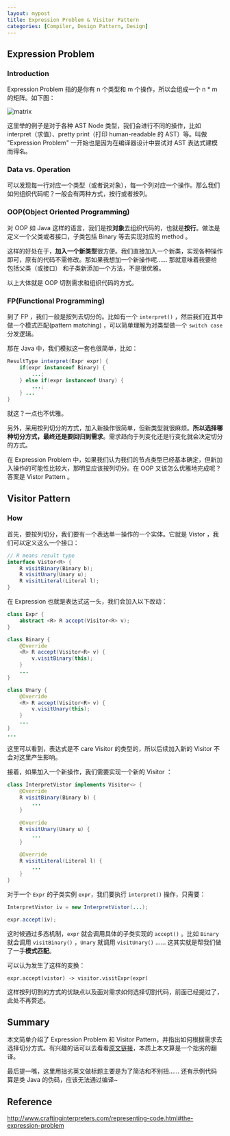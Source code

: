 ```yaml
---
layout: mypost
title: Expression Problem & Visitor Pattern
categories: [Compiler, Design Pattern, Design]
---
```


## Expression Problem

### Introduction

Expression Problem 指的是你有 n 个类型和 m 个操作，所以会组成一个 n * m 的矩阵。如下图：

![matrix](./1.jpg)

这里举的例子是对于各种 AST Node 类型，我们会进行不同的操作，比如 interpret（求值）、pretty print（打印 human-readable 的 AST）等。叫做 "Expression Problem" 一开始也是因为在编译器设计中尝试对 AST 表达式建模而得名。

### Data vs. Operation

可以发现每一行对应一个类型（或者说对象），每一个列对应一个操作。那么我们如何组织代码呢？一般会有两种方式，按行或者按列。

### OOP(Object Oriented Programming)

对 OOP 如 Java 这样的语言，我们是按**对象**去组织代码的，也就是**按行**。做法是定义一个父类或者接口，子类包括 Binary 等去实现对应的 method 。

这样的好处在于，**加入一个新类型**很方便。我们直接加入一个新类，实现各种操作即可，原有的代码不需修改。那如果我想加一个新操作呢...... 那就意味着我要给包括父类（或接口） 和子类新添加一个方法，不是很优雅。

以上大体就是 OOP 切割需求和组织代码的方式。

### FP(Functional Programming)

到了 FP ，我们一般是按列去切分的。比如有一个 `interpret()` ，然后我们在其中做一个模式匹配(pattern matching) ，可以简单理解为对类型做一个 `switch case` 分发逻辑。

那在 Java 中，我们模拟这一套也很简单，比如：

```Java
ResultType interpret(Expr expr) {
    if(expr instanceof Binary) {
        ...;
    } else if(expr instanceof Unary) {
        ...;
    } ...
}
```

就这？一点也不优雅。

另外，采用按列切分的方式，加入新操作很简单，但新类型就很麻烦。**所以选择哪种切分方式，最终还是要回归到需求**。需求趋向于列变化还是行变化就会决定切分的方式。

在 Expression Problem 中，如果我们认为我们的节点类型已经基本确定，但新加入操作的可能性比较大，那明显应该按列切分。在 OOP 又该怎么优雅地完成呢？答案是 Vistor Pattern 。

## Visitor Pattern

### How

首先，要按列切分，我们要有一个表达单一操作的一个实体。它就是 Vistor ，我们可以定义这么一个接口：

```Java
// R means result type
interface Vistor<R> {
    R visitBinary(Binary b);
    R visitUnary(Unary u);
    R visitLiteral(Literal l);
}
```

在 Expression 也就是表达式这一头，我们会加入以下改动：

```Java
class Expr {
    abstract <R> R accept(Visitor<R> v);
}

class Binary {
    @Override
    <R> R accept(Visitor<R> v) {
     	v.visitBinary(this);
    }
    ...
}

class Unary {
    @Override
    <R> R accept(Visitor<R> v) {
     	v.visitUnary(this);
    }
    ...
}
... 
```

这里可以看到，表达式是不 care Visitor 的类型的，所以后续加入新的 Visitor 不会对这里产生影响。

接着，如果加入一个新操作，我们需要实现一个新的 Visitor ：

```Java
class InterpretVistor implements Visitor<> {
    @Override
    R visitBinary(Binary b) {
        ...
    }
    
    @Override
    R visitUnary(Unary u) {
        ...
    }
    
    @Override
    R visitLiteral(Literal l) {
        ...
    }
}
```

对于一个 `Expr` 的子类实例 `expr`，我们要执行 `interpret()` 操作，只需要：

```Java
InterpretVistor iv = new InterpretVistor(...);

expr.accept(iv);
```

这时候通过多态机制，`expr` 就会调用具体的子类实现的 `accept()` 。比如 `Binary` 就会调用 `visitBinary()` ，`Unary` 就调用 `visitUnary()` ...... 这其实就是帮我们做了一手**模式匹配**。

可以认为发生了这样的变换：

```shell
expr.accept(vistor) -> visitor.visitExpr(expr)
```

这样按列切割的方式的优缺点以及面对需求如何选择切割代码，前面已经提过了，此处不再赘述。

## Summary

本文简单介绍了 Expression Problem 和 Visitor Pattern，并指出如何根据需求去选择切分方式。有兴趣的话可以去看看[原文链接]( http://www.craftinginterpreters.com/representing-code.html#the-expression-problem )，本质上本文算是一个拙劣的翻译。

最后提一嘴，这里用拙劣英文做标题主要是为了简洁和不别扭...... 还有示例代码算是类 Java 的伪码，应该无法通过编译~

## Reference

 http://www.craftinginterpreters.com/representing-code.html#the-expression-problem 